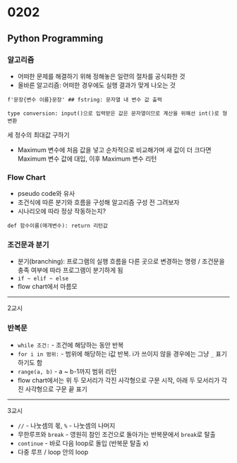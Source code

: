 # 0202

## Python Programming

### 알고리즘
- 어떠한 문제를 해결하기 위해 정해놓은 일련의 절차를 공식화한 것
- 올바른 알고리즘: 어떠한 경우에도 실행 결과가 맞게 나오는 것

```f'문장{변수 이름}문장' ## fstring: 문자열 내 변수 값 출력```

```
type conversion: input()으로 입력받은 값은 문자열이므로 계산을 위해선 int()로 형 변환
```

세 정수의 최대값 구하기
- Maximum 변수에 처음 값을 넣고 순차적으로 비교해가며 새 값이 더 크다면 Maximum 변수 값에 대입, 이후 Maximum 변수 리턴

### Flow Chart
- pseudo code와 유사
- 조건식에 따른 분기와 흐름을 구성해 알고리즘 구성 전 그려보자
- 시나리오에 따라 정상 작동하는지?

```def 함수이름(매개변수): return 리턴값```

### 조건문과 분기
- 분기(branching): 프로그램의 실행 흐름을 다른 곳으로 변경하는 명령 / 조건문을 충족 여부에 따라 프로그램이 분기하게 됨
- ``if ~ elif ~ else``
- flow chart에서 마름모
---
2교시

### 반복문
- ``while 조건:`` - 조건에 해당하는 동안 반복
- ``for i in 범위:`` - 범위에 해당하는 i값 반복. i가 쓰이지 않을 경우에는 그냥 ``_`` 표기하기도 함
- ``range(a, b)`` - a ~ b-1까지 범위 리턴
- flow chart에서는 위 두 모서리가 각진 사각형으로 구문 시작, 아래 두 모서리가 각진 사각형으로 구문 끝 표기
---
3교시
- ``//`` - 나눗셈의 몫, ``%`` - 나눗셈의 나머지
- 무한루프와 ``break`` - 영원히 참인 조건으로 돌아가는 반복문에서 ``break``로 탈출
- ``continue`` - 바로 다음 loop로 돌입 (반복문 탈출 x)
- 다중 루프 / loop 안의 loop